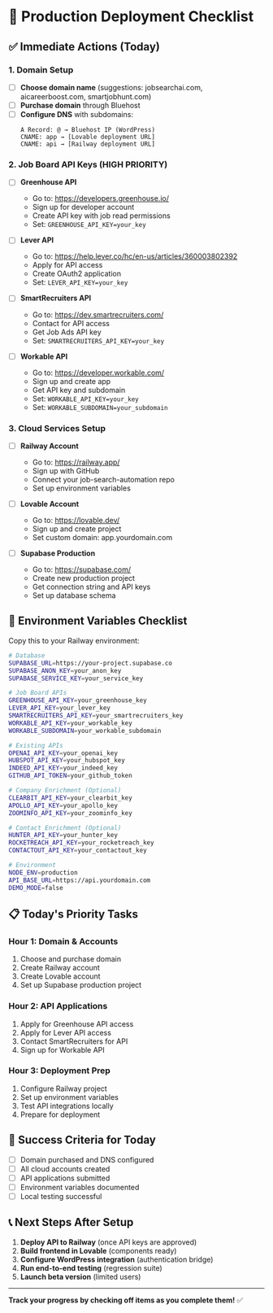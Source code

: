 # 🚀 Production Deployment Checklist

## ✅ **Immediate Actions (Today)**

### **1. Domain Setup**
- [ ] **Choose domain name** (suggestions: jobsearchai.com, aicareerboost.com, smartjobhunt.com)
- [ ] **Purchase domain** through Bluehost
- [ ] **Configure DNS** with subdomains:
  ```
  A Record: @ → Bluehost IP (WordPress)
  CNAME: app → [Lovable deployment URL] 
  CNAME: api → [Railway deployment URL]
  ```

### **2. Job Board API Keys (HIGH PRIORITY)**
- [ ] **Greenhouse API**
  - Go to: https://developers.greenhouse.io/
  - Sign up for developer account
  - Create API key with job read permissions
  - Set: `GREENHOUSE_API_KEY=your_key`

- [ ] **Lever API**
  - Go to: https://help.lever.co/hc/en-us/articles/360003802392
  - Apply for API access
  - Create OAuth2 application
  - Set: `LEVER_API_KEY=your_key`

- [ ] **SmartRecruiters API**
  - Go to: https://dev.smartrecruiters.com/
  - Contact for API access
  - Get Job Ads API key
  - Set: `SMARTRECRUITERS_API_KEY=your_key`

- [ ] **Workable API**
  - Go to: https://developer.workable.com/
  - Sign up and create app
  - Get API key and subdomain
  - Set: `WORKABLE_API_KEY=your_key`
  - Set: `WORKABLE_SUBDOMAIN=your_subdomain`

### **3. Cloud Services Setup**
- [ ] **Railway Account**
  - Go to: https://railway.app/
  - Sign up with GitHub
  - Connect your job-search-automation repo
  - Set up environment variables

- [ ] **Lovable Account**
  - Go to: https://lovable.dev/
  - Sign up and create project
  - Set custom domain: app.yourdomain.com

- [ ] **Supabase Production**
  - Go to: https://supabase.com/
  - Create new production project
  - Get connection string and API keys
  - Set up database schema

## 🔧 **Environment Variables Checklist**

Copy this to your Railway environment:

```bash
# Database
SUPABASE_URL=https://your-project.supabase.co
SUPABASE_ANON_KEY=your_anon_key
SUPABASE_SERVICE_KEY=your_service_key

# Job Board APIs
GREENHOUSE_API_KEY=your_greenhouse_key
LEVER_API_KEY=your_lever_key
SMARTRECRUITERS_API_KEY=your_smartrecruiters_key
WORKABLE_API_KEY=your_workable_key
WORKABLE_SUBDOMAIN=your_workable_subdomain

# Existing APIs
OPENAI_API_KEY=your_openai_key
HUBSPOT_API_KEY=your_hubspot_key
INDEED_API_KEY=your_indeed_key
GITHUB_API_TOKEN=your_github_token

# Company Enrichment (Optional)
CLEARBIT_API_KEY=your_clearbit_key
APOLLO_API_KEY=your_apollo_key
ZOOMINFO_API_KEY=your_zoominfo_key

# Contact Enrichment (Optional)
HUNTER_API_KEY=your_hunter_key
ROCKETREACH_API_KEY=your_rocketreach_key
CONTACTOUT_API_KEY=your_contactout_key

# Environment
NODE_ENV=production
API_BASE_URL=https://api.yourdomain.com
DEMO_MODE=false
```

## 📋 **Today's Priority Tasks**

### **Hour 1: Domain & Accounts**
1. Choose and purchase domain
2. Create Railway account
3. Create Lovable account
4. Set up Supabase production project

### **Hour 2: API Applications**
1. Apply for Greenhouse API access
2. Apply for Lever API access
3. Contact SmartRecruiters for API
4. Sign up for Workable API

### **Hour 3: Deployment Prep**
1. Configure Railway project
2. Set up environment variables
3. Test API integrations locally
4. Prepare for deployment

## 🎯 **Success Criteria for Today**

- [ ] Domain purchased and DNS configured
- [ ] All cloud accounts created
- [ ] API applications submitted
- [ ] Environment variables documented
- [ ] Local testing successful

## 📞 **Next Steps After Setup**

1. **Deploy API to Railway** (once API keys are approved)
2. **Build frontend in Lovable** (components ready)
3. **Configure WordPress integration** (authentication bridge)
4. **Run end-to-end testing** (regression suite)
5. **Launch beta version** (limited users)

---

**Track your progress by checking off items as you complete them!** ✅
